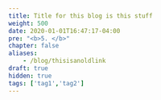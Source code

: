 ```yaml
---
title: Title for this blog is this stuff
weight: 500
date: 2020-01-01T16:47:17-04:00
pre: "<b>5. </b>"
chapter: false
aliases: 
    - /blog/thisisanoldlink
draft: true
hidden: true
tags: ['tag1','tag2']
---
```

